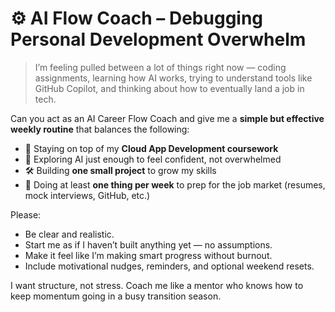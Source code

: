 # ⚙️ AI Flow Coach – Debugging Personal Development Overwhelm

> I’m feeling pulled between a lot of things right now — coding assignments, learning how AI works, trying to understand tools like GitHub Copilot, and thinking about how to eventually land a job in tech.

Can you act as an AI Career Flow Coach and give me a **simple but effective weekly routine** that balances the following:

- 📘 Staying on top of my **Cloud App Development coursework**
- 🧠 Exploring AI just enough to feel confident, not overwhelmed
- 🛠️ Building **one small project** to grow my skills
- 💼 Doing at least **one thing per week** to prep for the job market (resumes, mock interviews, GitHub, etc.)

Please:
- Be clear and realistic.
- Start me as if I haven’t built anything yet — no assumptions.
- Make it feel like I’m making smart progress without burnout.
- Include motivational nudges, reminders, and optional weekend resets.

I want structure, not stress. Coach me like a mentor who knows how to keep momentum going in a busy transition season.
